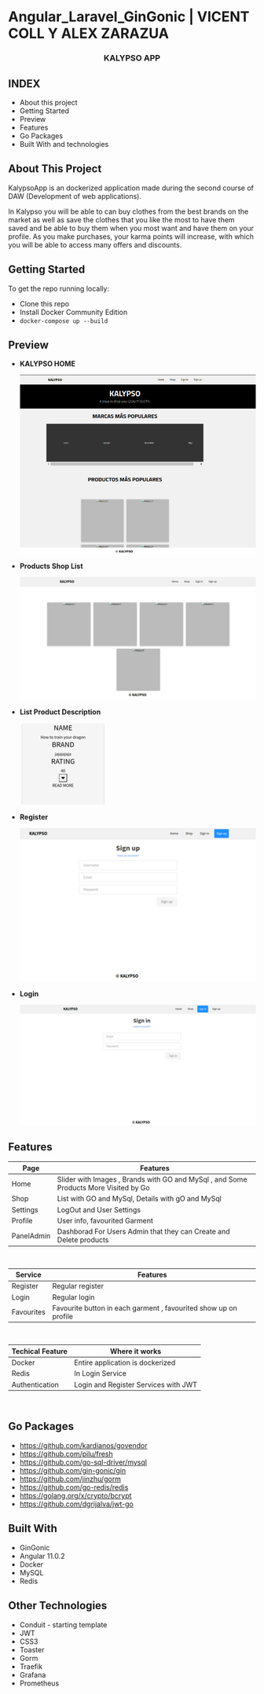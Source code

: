 # Angular_Laravel_GinGonic | VICENT COLL Y ALEX ZARAZUA

<p align="center">

  <h3 align="center"><strong>KALYPSO APP</strong></h3>

</p>

## INDEX

* About this project
* Getting Started
* Preview 
* Features
* Go Packages
* Built With and technologies

         
## About This Project

KalypsoApp is an dockerized application made during the second course of DAW (Development of web applications).

In Kalypso you will be able to can buy clothes from the best brands on the market as well as save the clothes that you like the most to have them saved and be able to buy them when you most want and have them on your profile.
As you make purchases, your karma points will increase, with which you will be able to access many offers and discounts.


## Getting Started

To get the repo running locally:

 * Clone this repo
 * Install Docker Community Edition
 * ` docker-compose up --build `


## Preview

  * **KALYPSO HOME**

      <img src="./frontend/src/img/homePreview.png">


  * **Products Shop List**

    <img src="./frontend/src/img/Preview_List.png">

  * **List Product Description**

      <img src="./frontend/src/img/preview2.png">

  * **Register**

     <img src="./frontend/src/img/Register_Preview.png">

  * **Login**

    <img src="./frontend/src/img/Login_Preview.png">



## Features


| Page | Features |
| - | - |
| Home | Slider with Images , Brands with GO and MySql , and Some Products More Visited by Go  |
| Shop | List with GO and MySql, Details with gO and MySql |
| Settings | LogOut and  User Settings |
| Profile | User info, favourited Garment |
| PanelAdmin | Dashborad For Users Admin that they can Create and Delete products |

<br>

| Service | Features |
| - | - |
| Register | Regular register |
| Login | Regular login |
| Favourites | Favourite button in each garment , favourited show up on profile  |

<br>

| Techical Feature | Where it works |
| - | - |
| Docker | Entire application is dockerized |
| Redis | In Login Service |
| Authentication | Login and Register Services with JWT |

<br>



## Go Packages

* https://github.com/kardianos/govendor
* https://github.com/pilu/fresh
* https://github.com/go-sql-driver/mysql
* https://github.com/gin-gonic/gin
* https://github.com/jinzhu/gorm
* https://github.com/go-redis/redis
* https://golang.org/x/crypto/bcrypt
* https://github.com/dgrijalva/jwt-go

## Built With

 * GinGonic
 * Angular 11.0.2
 * Docker
 * MySQL
 * Redis


## Other Technologies

 * Conduit - starting template
 * JWT
 * CSS3
 * Toaster
 * Gorm
 * Traefik
 * Grafana
 * Prometheus


